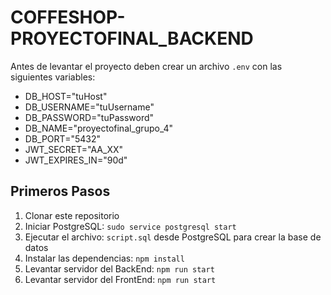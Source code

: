 # COFFESHOP-PROYECTOFINAL_BACKEND
Antes de levantar el proyecto deben crear un archivo ```.env``` con las siguientes variables:
- DB_HOST="tuHost"
- DB_USERNAME="tuUsername"
- DB_PASSWORD="tuPassword"
- DB_NAME="proyectofinal_grupo_4"
- DB_PORT="5432"
- JWT_SECRET="AA_XX"
- JWT_EXPIRES_IN="90d"
## Primeros Pasos
1. Clonar este repositorio 
2. Iniciar PostgreSQL: ```sudo service postgresql start```
3. Ejecutar el archivo: ```script.sql``` desde PostgreSQL para crear la base de datos
4. Instalar las dependencias: ```npm install```
5. Levantar servidor del BackEnd: ```npm run start```
6. Levantar servidor del FrontEnd: ```npm run start```
